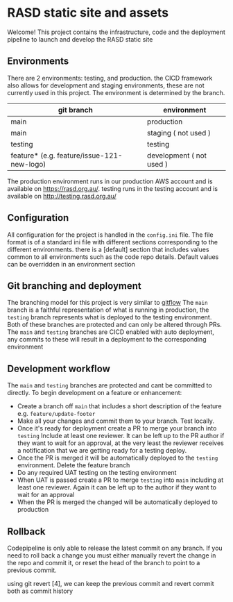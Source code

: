 # RASD static site and assets

Welcome! This project contains the infrastructure, code and the deployment pipeline to launch and develop the RASD static site

## Environments
There are 2 environments: testing, and production. the CICD framework also allows for development and staging environments, these are not currently used in this project. The environment is determined by the branch.

|git branch|environment |
|--|--|
|main|production|
|main|staging ( not used ) |
|testing|testing|
|feature* (e.g. feature/issue-121-new-logo) |development ( not used )|

The production environment runs in our production AWS account and is available on https://rasd.org.au/. testing runs in the testing account and is available on http://testing.rasd.org.au/

## Configuration
All configuration for the project is handled in the `config.ini` file. The file format is of a standard ini file with different sections corresponding to the different environments. there is a [default] section that includes values common to all environments such as the code repo details. Default values can be overridden in an environment section

## Git branching and deployment
The branching model for this project is very similar to [gitflow](https://www.atlassian.com/git/tutorials/comparing-workflows/gitflow-workflow)
The `main` branch is a faithful representation of what is running in production, the `testing` branch represents what is deployed to the testing environment. Both of these branches are protected and can only be altered through PRs. 
The `main` and `testing` branches are CICD enabled with auto deployment, any commits to these will result in a deployment to the corresponding environment

## Development workflow
The `main` and `testing` branches are protected and cant be committed to directly. To begin development on a feature or enhancement:
- Create a branch off `main` that includes a short description of the feature e.g. `feature/update-footer`
- Make all your changes and commit them to your branch. Test locally.
- Once it's ready for deployment create a PR to merge your branch into `testing` Include at least one reviewer. It can be left up to the PR author if they want to wait for an approval, at the very least the reviewer receives a notification that we are getting ready for a testing deploy.
- Once the PR is merged it will be automatically deployed to the `testing` environment. Delete the feature branch
- Do any required UAT testing on the testing environment
- When UAT is passed create a PR to merge `testing` into `main` including at least one reviewer. Again it can be left up to the author if they want to wait for an approval
- When the PR is merged the changed will be automatically deployed to production


## Rollback
Codepipeline is only able to release the latest commit on any branch. If you need to roll back a change you must either manually revert the change in the repo and commit it, or reset the head of the branch to point to a previous commit.

using git revert [4], we can keep the previous commit and revert commit both as commit history
